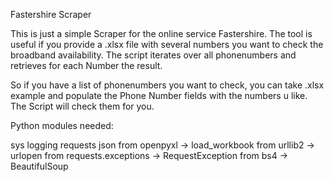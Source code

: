 Fastershire Scraper

This is just a simple Scraper for the online service Fastershire. 
The tool is useful if you provide a .xlsx file with several numbers you want to check the broadband availability.
The script iterates over all phonenumbers and retrieves for each Number the result.

So if you have a list of phonenumbers you want to check, you can take .xlsx example and populate the Phone Number fields
with the numbers u like. The Script will check them for you. 


Python modules needed:

sys
logging
requests
json
from openpyxl -> load_workbook
from urllib2 -> urlopen
from requests.exceptions -> RequestException
from bs4 -> BeautifulSoup
